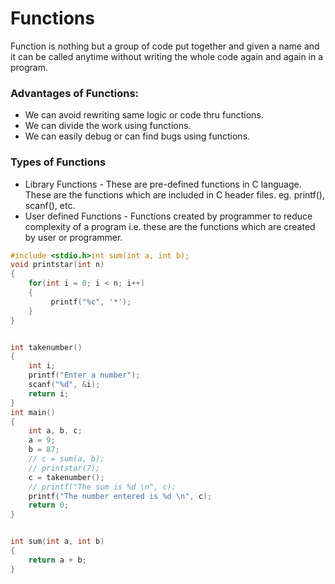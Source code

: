# Functions

Function is nothing but a group of code put together and given a name and it can be called anytime without writing the whole code again and again in a program.

### Advantages of Functions:

- We can avoid rewriting same logic or code thru functions.
- We can divide the work using functions.
- We can easily debug or can find bugs using functions.

### Types of Functions

- Library Functions - These are pre-defined functions in C language. These are the functions which are included in C header files. eg. printf(), scanf(), etc.
- User defined Functions - Functions created by programmer to reduce complexity of a program i.e. these are the functions which are created by user or programmer.

```C
#include <stdio.h>int sum(int a, int b);
void printstar(int n)
{
    for(int i = 0; i < n; i++)
    {
         printf("%c", '*');
    }
}


int takenumber()
{
    int i;
    printf("Enter a number");
    scanf("%d", &i);
    return i;
}
int main()
{
    int a, b, c;
    a = 9;
    b = 87;
    // c = sum(a, b);
    // printstar(7);
    c = takenumber();
    // printf("The sum is %d \n", c);
    printf("The number entered is %d \n", c);
    return 0;
}


int sum(int a, int b)
{
    return a + b;
}
```